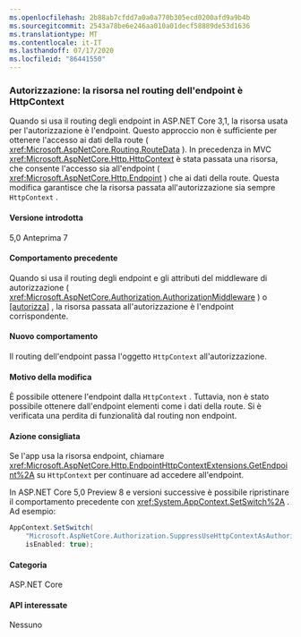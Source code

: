 ```yaml
---
ms.openlocfilehash: 2b88ab7cfdd7a0a0a770b305ecd0200afd9a9b4b
ms.sourcegitcommit: 2543a78be6e246aa010a01decf58889de53d1636
ms.translationtype: MT
ms.contentlocale: it-IT
ms.lasthandoff: 07/17/2020
ms.locfileid: "86441550"
---
```

### <a name="authorization-resource-in-endpoint-routing-is-httpcontext"></a>Autorizzazione: la risorsa nel routing dell'endpoint è HttpContext

Quando si usa il routing degli endpoint in ASP.NET Core 3,1, la risorsa usata per l'autorizzazione è l'endpoint. Questo approccio non è sufficiente per ottenere l'accesso ai dati della route ( <xref:Microsoft.AspNetCore.Routing.RouteData> ). In precedenza in MVC <xref:Microsoft.AspNetCore.Http.HttpContext> è stata passata una risorsa, che consente l'accesso sia all'endpoint ( <xref:Microsoft.AspNetCore.Http.Endpoint> ) che ai dati della route. Questa modifica garantisce che la risorsa passata all'autorizzazione sia sempre `HttpContext` .

#### <a name="version-introduced"></a>Versione introdotta

5,0 Anteprima 7

#### <a name="old-behavior"></a>Comportamento precedente

Quando si usa il routing degli endpoint e gli attributi del middleware di autorizzazione ( <xref:Microsoft.AspNetCore.Authorization.AuthorizationMiddleware> ) o [[autorizza]](xref:Microsoft.AspNetCore.Authorization.AuthorizeAttribute) , la risorsa passata all'autorizzazione è l'endpoint corrispondente.

#### <a name="new-behavior"></a>Nuovo comportamento

Il routing dell'endpoint passa l'oggetto `HttpContext` all'autorizzazione.

#### <a name="reason-for-change"></a>Motivo della modifica

È possibile ottenere l'endpoint dalla `HttpContext` . Tuttavia, non è stato possibile ottenere dall'endpoint elementi come i dati della route. Si è verificata una perdita di funzionalità dal routing non endpoint.

#### <a name="recommended-action"></a>Azione consigliata

Se l'app usa la risorsa endpoint, chiamare <xref:Microsoft.AspNetCore.Http.EndpointHttpContextExtensions.GetEndpoint%2A> su `HttpContext` per continuare ad accedere all'endpoint.

In ASP.NET Core 5,0 Preview 8 e versioni successive è possibile ripristinare il comportamento precedente con <xref:System.AppContext.SetSwitch%2A> . Ad esempio:

```csharp
AppContext.SetSwitch(
    "Microsoft.AspNetCore.Authorization.SuppressUseHttpContextAsAuthorizationResource",
    isEnabled: true);
```

#### <a name="category"></a>Categoria

ASP.NET Core

#### <a name="affected-apis"></a>API interessate

Nessuno

<!--

#### Affected APIs

Not detectable via API analysis

-->
